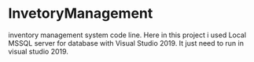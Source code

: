 # InvetoryManagement
inventory management system code line.
Here in this project i used Local MSSQL server for database with Visual Studio 2019.
It just need to run in visual studio 2019.

